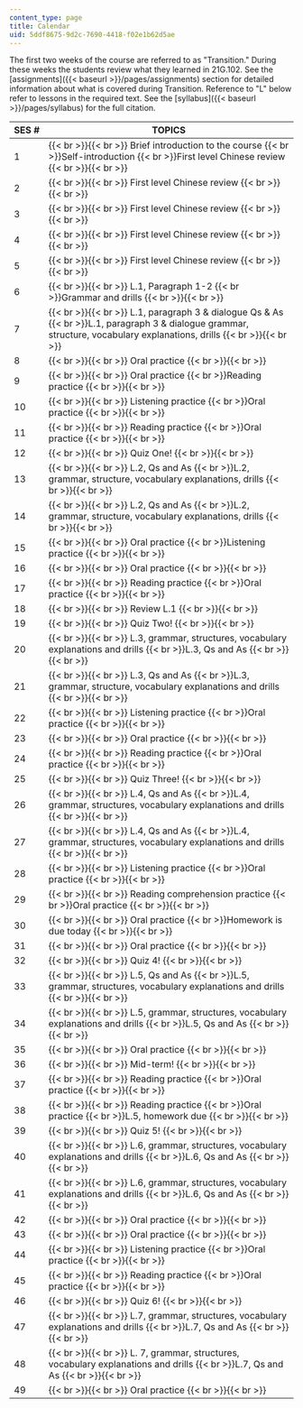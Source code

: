 ```yaml
---
content_type: page
title: Calendar
uid: 5ddf8675-9d2c-7690-4418-f02e1b62d5ae
---
```


The first two weeks of the course are referred to as "Transition." During these weeks the students review what they learned in 21G.102. See the [assignments]({{< baseurl >}}/pages/assignments) section for detailed information about what is covered during Transition. Reference to "L" below refer to lessons in the required text. See the [syllabus]({{< baseurl >}}/pages/syllabus) for the full citation.

| SES # | TOPICS |
| --- | --- |
| 1 |  {{< br >}}{{< br >}} Brief introduction to the course  {{< br >}}Self-introduction  {{< br >}}First level Chinese review {{< br >}}{{< br >}}  |
| 2 |  {{< br >}}{{< br >}} First level Chinese review {{< br >}}{{< br >}}  |
| 3 |  {{< br >}}{{< br >}} First level Chinese review {{< br >}}{{< br >}}  |
| 4 |  {{< br >}}{{< br >}} First level Chinese review {{< br >}}{{< br >}}  |
| 5 |  {{< br >}}{{< br >}} First level Chinese review {{< br >}}{{< br >}}  |
| 6 |  {{< br >}}{{< br >}} L.1, Paragraph 1-2  {{< br >}}Grammar and drills {{< br >}}{{< br >}}  |
| 7 |  {{< br >}}{{< br >}} L.1, paragraph 3 & dialogue Qs & As  {{< br >}}L.1, paragraph 3 & dialogue grammar, structure, vocabulary explanations, drills {{< br >}}{{< br >}}  |
| 8 |  {{< br >}}{{< br >}} Oral practice {{< br >}}{{< br >}}  |
| 9 |  {{< br >}}{{< br >}} Oral practice  {{< br >}}Reading practice {{< br >}}{{< br >}}  |
| 10 |  {{< br >}}{{< br >}} Listening practice  {{< br >}}Oral practice {{< br >}}{{< br >}}  |
| 11 |  {{< br >}}{{< br >}} Reading practice  {{< br >}}Oral practice {{< br >}}{{< br >}}  |
| 12 |  {{< br >}}{{< br >}} Quiz One! {{< br >}}{{< br >}}  |
| 13 |  {{< br >}}{{< br >}} L.2, Qs and As  {{< br >}}L.2, grammar, structure, vocabulary explanations, drills {{< br >}}{{< br >}}  |
| 14 |  {{< br >}}{{< br >}} L.2, Qs and As  {{< br >}}L.2, grammar, structure, vocabulary explanations, drills {{< br >}}{{< br >}}  |
| 15 |  {{< br >}}{{< br >}} Oral practice  {{< br >}}Listening practice {{< br >}}{{< br >}}  |
| 16 |  {{< br >}}{{< br >}} Oral practice {{< br >}}{{< br >}}  |
| 17 |  {{< br >}}{{< br >}} Reading practice  {{< br >}}Oral practice {{< br >}}{{< br >}}  |
| 18 |  {{< br >}}{{< br >}} Review L.1 {{< br >}}{{< br >}}  |
| 19 |  {{< br >}}{{< br >}} Quiz Two! {{< br >}}{{< br >}}  |
| 20 |  {{< br >}}{{< br >}} L.3, grammar, structures, vocabulary explanations and drills  {{< br >}}L.3, Qs and As {{< br >}}{{< br >}}  |
| 21 |  {{< br >}}{{< br >}} L.3, Qs and As  {{< br >}}L.3, grammar, structure, vocabulary explanations and drills {{< br >}}{{< br >}}  |
| 22 |  {{< br >}}{{< br >}} Listening practice  {{< br >}}Oral practice {{< br >}}{{< br >}}  |
| 23 |  {{< br >}}{{< br >}} Oral practice {{< br >}}{{< br >}}  |
| 24 |  {{< br >}}{{< br >}} Reading practice  {{< br >}}Oral practice {{< br >}}{{< br >}}  |
| 25 |  {{< br >}}{{< br >}} Quiz Three! {{< br >}}{{< br >}}  |
| 26 |  {{< br >}}{{< br >}} L.4, Qs and As  {{< br >}}L.4, grammar, structures, vocabulary explanations and drills {{< br >}}{{< br >}}  |
| 27 |  {{< br >}}{{< br >}} L.4, Qs and As  {{< br >}}L.4, grammar, structures, vocabulary explanations and drills {{< br >}}{{< br >}}  |
| 28 |  {{< br >}}{{< br >}} Listening practice  {{< br >}}Oral practice {{< br >}}{{< br >}}  |
| 29 |  {{< br >}}{{< br >}} Reading comprehension practice  {{< br >}}Oral practice {{< br >}}{{< br >}}  |
| 30 |  {{< br >}}{{< br >}} Oral practice  {{< br >}}Homework is due today {{< br >}}{{< br >}}  |
| 31 |  {{< br >}}{{< br >}} Oral practice {{< br >}}{{< br >}}  |
| 32 |  {{< br >}}{{< br >}} Quiz 4! {{< br >}}{{< br >}}  |
| 33 |  {{< br >}}{{< br >}} L.5, Qs and As  {{< br >}}L.5, grammar, structures, vocabulary explanations and drills {{< br >}}{{< br >}}  |
| 34 |  {{< br >}}{{< br >}} L.5, grammar, structures, vocabulary explanations and drills  {{< br >}}L.5, Qs and As {{< br >}}{{< br >}}  |
| 35 |  {{< br >}}{{< br >}} Oral practice {{< br >}}{{< br >}}  |
| 36 |  {{< br >}}{{< br >}} Mid-term! {{< br >}}{{< br >}}  |
| 37 |  {{< br >}}{{< br >}} Reading practice  {{< br >}}Oral practice {{< br >}}{{< br >}}  |
| 38 |  {{< br >}}{{< br >}} Reading practice  {{< br >}}Oral practice  {{< br >}}L.5, homework due {{< br >}}{{< br >}}  |
| 39 |  {{< br >}}{{< br >}} Quiz 5! {{< br >}}{{< br >}}  |
| 40 |  {{< br >}}{{< br >}} L.6, grammar, structures, vocabulary explanations and drills  {{< br >}}L.6, Qs and As {{< br >}}{{< br >}}  |
| 41 |  {{< br >}}{{< br >}} L.6, grammar, structures, vocabulary explanations and drills  {{< br >}}L.6, Qs and As {{< br >}}{{< br >}}  |
| 42 |  {{< br >}}{{< br >}} Oral practice {{< br >}}{{< br >}}  |
| 43 |  {{< br >}}{{< br >}} Oral practice {{< br >}}{{< br >}}  |
| 44 |  {{< br >}}{{< br >}} Listening practice  {{< br >}}Oral practice {{< br >}}{{< br >}}  |
| 45 |  {{< br >}}{{< br >}} Reading practice  {{< br >}}Oral practice {{< br >}}{{< br >}}  |
| 46 |  {{< br >}}{{< br >}} Quiz 6! {{< br >}}{{< br >}}  |
| 47 |  {{< br >}}{{< br >}} L.7, grammar, structures, vocabulary explanations and drills  {{< br >}}L.7, Qs and As {{< br >}}{{< br >}}  |
| 48 |  {{< br >}}{{< br >}} L. 7, grammar, structures, vocabulary explanations and drills  {{< br >}}L.7, Qs and As {{< br >}}{{< br >}}  |
| 49 |  {{< br >}}{{< br >}} Oral practice {{< br >}}{{< br >}}